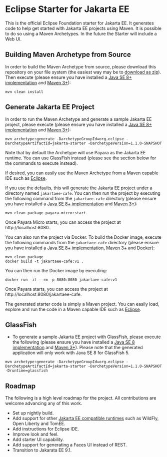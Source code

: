 # Eclipse Starter for Jakarta EE
This is the official Eclipse Foundation starter for Jakarta EE. It generates code to help get started with Jakarta EE projects using Maven. It is possible to do so using a Maven Archetypes. In the future the Starter will include a Web UI.

## Building Maven Archetype from Source
In order to build the Maven Archetype from source, please download this repository on your file system (the easiest way may be to [download as zip](https://github.com/eclipse-ee4j/starter/archive/refs/heads/master.zip)). Then execute (please ensure you have installed a [Java SE 8+ implementation](https://adoptium.net/?variant=openjdk8) and [Maven 3+](https://maven.apache.org/download.cgi)):

```
mvn clean install
```

## Generate Jakarta EE Project
In order to run the Maven Archetype and generate a sample Jakarta EE project, please execute (please ensure you have installed a [Java SE 8+ implementation](https://adoptium.net/?variant=openjdk8) and [Maven 3+](https://maven.apache.org/download.cgi)):

```
mvn archetype:generate -DarchetypeGroupId=org.eclipse -DarchetypeArtifactId=jakarta-starter -DarchetypeVersion=1.1.0-SNAPSHOT
```

Note that by default the Archetype will use Payara as the Jakarta EE runtime. You can use GlassFish instead (please see the section below for the commands to execute instead).

If desired, you can easily use the Maven Archetype from a Maven capable IDE such as [Eclipse](https://www.eclipse.org/ide).

If you use the defaults, this will generate the Jakarta EE project under a directory named `jakartaee-cafe`. You can then run the project by executing the following command from the `jakartaee-cafe` directory (please ensure you have installed a [Java SE 8+ implementation](https://adoptium.net/?variant=openjdk8) and [Maven 3+](https://maven.apache.org/download.cgi)):

```
mvn clean package payara-micro:start
```

Once Payara Micro starts, you can access the project at http://localhost:8080.

You can also run the project via Docker. To build the Docker image, execute the following commands from the `jakartaee-cafe` directory (please ensure you have installed a [Java SE 8+ implementation](https://adoptium.net/?variant=openjdk8), [Maven 3+](https://maven.apache.org/download.cgi) and [Docker](https://docs.docker.com/get-docker/)): 

```
mvn clean package
docker build -t jakartaee-cafe:v1 .
```

You can then run the Docker image by executing:

```
docker run -it --rm -p 8080:8080 jakartaee-cafe:v1
```

Once Payara starts, you can access the project at http://localhost:8080/jakartaee-cafe.

The generated starter code is simply a Maven project. You can easily load, explore and run the code in a Maven capable IDE such as [Eclipse](https://www.eclipse.org/ide).

## GlassFish

* To generate a sample Jakarta EE project with GlassFish, please execute the following (please ensure you have installed a [Java SE 8 implementation](https://adoptium.net/?variant=openjdk8) and [Maven 3+](https://maven.apache.org/download.cgi)). Please note that the generated application will only work with Java SE 8 for GlassFish 5.

```
mvn archetype:generate -DarchetypeGroupId=org.eclipse -DarchetypeArtifactId=jakarta-starter -DarchetypeVersion=1.1.0-SNAPSHOT -Druntime=glassfish
```

## Roadmap
The following is a high level roadmap for the project. All contributions are welcome advancing any of this work.
* Set up nightly build.
* Add support for other [Jakarta EE compatible runtimes](https://jakarta.ee/compatibility) such as WildFly, Open Liberty and TomEE.
* Add instructions for Eclipse IDE.
* Improve look and feel.
* Add starter UI capability.
* Add support for generating a Faces UI instead of REST.
* Transition to Jakarata EE 9.1.
